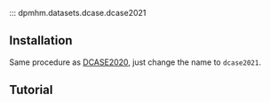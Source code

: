 ::: dpmhm.datasets.dcase.dcase2021

## Installation
Same procedure as [DCASE2020](dcase2020.md), just change the name to `dcase2021`.

## Tutorial


<!-- ::: notebooks/CWRU.ipynb -->